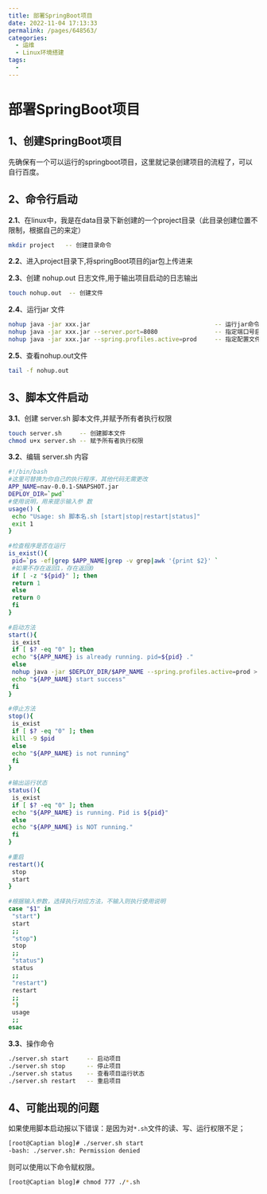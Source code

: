 ```yaml
---
title: 部署SpringBoot项目
date: 2022-11-04 17:13:33
permalink: /pages/648563/
categories: 
  - 运维
  - Linux环境搭建
tags: 
  - 
---
```


# 部署SpringBoot项目



## 1、创建SpringBoot项目

先确保有一个可以运行的springboot项目，这里就记录创建项目的流程了，可以自行百度。

## 2、命令行启动

**2.1**、在linux中，我是在data目录下新创建的一个project目录（此目录创建位置不限制，根据自己的来定）

```bash
mkdir project   -- 创建目录命令
```



**2.2**、进入project目录下,将springBoot项目的jar包上传进来

**2.3**、创建 nohup.out 日志文件,用于输出项目启动的日志输出

```bash
touch nohup.out  -- 创建文件
```

**2.4**、运行jar 文件

```bash
nohup java -jar xxx.jar                                   -- 运行jar命令
nohup java -jar xxx.jar --server.port=8080                -- 指定端口号启动
nohup java -jar xxx.jar --spring.profiles.active=prod     -- 指定配置文件启动
```

**2.5**、查看nohup.out文件

```bash
tail -f nohup.out
```

## 3、脚本文件启动

**3.1**、创建 server.sh 脚本文件,并赋予所有者执行权限

```bash
touch server.sh     -- 创建脚本文件
chmod u+x server.sh -- 赋予所有者执行权限
```

**3.2**、编辑 server.sh 内容

```bash
#!/bin/bash
#这里可替换为你自己的执行程序，其他代码无需更改
APP_NAME=nav-0.0.1-SNAPSHOT.jar
DEPLOY_DIR=`pwd`
#使用说明，用来提示输入参 数
usage() {
 echo "Usage: sh 脚本名.sh [start|stop|restart|status]"
 exit 1
}
 
#检查程序是否在运行
is_exist(){
 pid=`ps -ef|grep $APP_NAME|grep -v grep|awk '{print $2}' `
 #如果不存在返回1，存在返回0 
 if [ -z "${pid}" ]; then
 return 1
 else
 return 0
 fi
}
 
#启动方法
start(){
 is_exist
 if [ $? -eq "0" ]; then
 echo "${APP_NAME} is already running. pid=${pid} ."
 else
 nohup java -jar $DEPLOY_DIR/$APP_NAME --spring.profiles.active=prod > $DEPLOY_DIR/nohup.out 2>&1 &
 echo "${APP_NAME} start success"
 fi
}
 
#停止方法
stop(){
 is_exist
 if [ $? -eq "0" ]; then
 kill -9 $pid
 else
 echo "${APP_NAME} is not running"
 fi 
}
 
#输出运行状态
status(){
 is_exist
 if [ $? -eq "0" ]; then
 echo "${APP_NAME} is running. Pid is ${pid}"
 else
 echo "${APP_NAME} is NOT running."
 fi
}
 
#重启
restart(){
 stop
 start
}
 
#根据输入参数，选择执行对应方法，不输入则执行使用说明
case "$1" in
 "start")
 start
 ;;
 "stop")
 stop
 ;;
 "status")
 status
 ;;
 "restart")
 restart
 ;;
 *)
 usage
 ;;
esac
```

**3.3**、操作命令

```bash
./server.sh start     -- 启动项目
./server.sh stop      -- 停止项目
./server.sh status    -- 查看项目运行状态
./server.sh restart   -- 重启项目
```

## 4、可能出现的问题

如果使用脚本启动报以下错误：是因为对`*.sh`文件的读、写、运行权限不足；

```bash
[root@Captian blog]# ./server.sh start
-bash: ./server.sh: Permission denied
```

则可以使用以下命令赋权限。

```bash
[root@Captian blog]# chmod 777 ./*.sh
```

